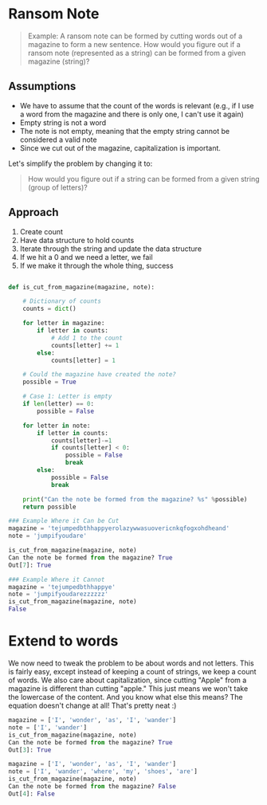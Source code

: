 # Ransom Note

> Example: A ransom note can be formed by cutting words out of a magazine to form a new sentence. How would you figure out if a ransom note (represented as a string) can be formed from a given magazine (string)?


## Assumptions

 - We have to assume that the count of the words is relevant (e.g., if I use a word from the magazine and there is only one, I can't use it again)
 - Empty string is not a word
 - The note is not empty, meaning that the empty string cannot be considered a valid note
 - Since we cut out of the magazine, capitalization is important.

Let's simplify the problem by changing it to:


> How would you figure out if a string can be formed from a given string (group of letters)?

## Approach

 1. Create count
 2. Have data structure to hold counts
 3. Iterate through the string and update the data structure
 4. If we hit a 0 and we need a letter, we fail
 5. If we make it through the whole thing, success

```python

def is_cut_from_magazine(magazine, note):

    # Dictionary of counts
    counts = dict()

    for letter in magazine:
        if letter in counts:
            # Add 1 to the count
            counts[letter] += 1
        else:
            counts[letter] = 1

    # Could the magazine have created the note?
    possible = True

    # Case 1: Letter is empty
    if len(letter) == 0:
        possible = False

    for letter in note:
        if letter in counts:
            counts[letter]-=1
            if counts[letter] < 0:
                possible = False
                break
        else:
            possible = False
            break

    print("Can the note be formed from the magazine? %s" %possible)
    return possible

### Example Where it Can be Cut
magazine = 'tejumpedbthhappyerolazywwasuovericnkqfogxohdheand'
note = 'jumpifyoudare'

is_cut_from_magazine(magazine, note)
Can the note be formed from the magazine? True
Out[7]: True

### Example Where it Cannot
magazine = 'tejumpedbthhappye'
note = 'jumpifyoudarezzzzzz'
is_cut_from_magazine(magazine, note)
False
```

# Extend to words
We now need to tweak the problem to be about words and not letters. This is fairly
easy, except instead of keeping a count of strings, we keep a count of words. We also
care about capitalization, since cutting "Apple" from a magazine is different than cutting
"apple." This just means we won't take the lowercase of the content. And you know what else
this means? The equation doesn't change at all! That's pretty neat :)

```python
magazine = ['I', 'wonder', 'as', 'I', 'wander']
note = ['I', 'wander']
is_cut_from_magazine(magazine, note)
Can the note be formed from the magazine? True
Out[3]: True

magazine = ['I', 'wonder', 'as', 'I', 'wander']
note = ['I', 'wander', 'where', 'my', 'shoes', 'are']
is_cut_from_magazine(magazine, note)
Can the note be formed from the magazine? False
Out[4]: False
```
